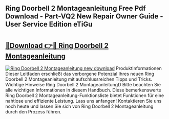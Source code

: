 ## Ring Doorbell 2 Montageanleitung Free Pdf Download - Part-VQ2 New Repair Owner Guide - User Service Edition eTiGu

# <h2><a href="http://df7e5h.blite.top/?on=Ring+Doorbell+2+Montageanleitung">🔗Download 👉🔴 Ring Doorbell 2 Montageanleitung</a></h2>

[![Ring Doorbell 2 Montageanleitung new download](https://i.imgur.com/lujVjoI.png)](http://df7e5h.blite.top/?on=Ring+Doorbell+2+Montageanleitung)
Produktinformationen Dieser Leitfaden erschließt das verborgene Potenzial Ihres neuen Ring Doorbell 2 Montageanleitung mit aufschlussreichen Tipps und Tricks. Wichtige Hinweise Ring Doorbell 2 MontageanleitungD Bitte beachten Sie alle wichtigen Informationen in diesem Handbuch. Diese bemerkenswerte Ring Doorbell 2 Montageanleitung-Funktionsliste bietet Funktionen für eine nahtlose und effiziente Leistung. Lass uns anfangen! Kontaktieren Sie uns noch heute und lassen Sie sich von Ring Doorbell 2 Montageanleitung durch den Prozess führen.
